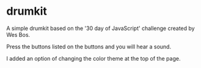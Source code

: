 # drumkit


A simple drumkit based on the '30 day of JavaScript' challenge created by Wes Bos.

Press the buttons listed on the buttons and you will hear a sound. 

I added an option of changing the color theme at the top of the page.
